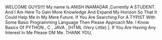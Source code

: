 WELCOME GUYS!!!!
My name Is ANISH INAMADAR ,Currently A STUDENT.
And I Am Here To Gain More Knowledge And Expand My Horizon So That It Could Help Me In My Mere Future.
If You Are Searching For A TYPIST With Some Basic Programming Language Then Please Approach Me.
I Know Basics Of PYTHON , C , JAVA , [HTML (Very Little) ].
If You Are Having Any Interest In Me Please DM Me.
THANK YOU,

